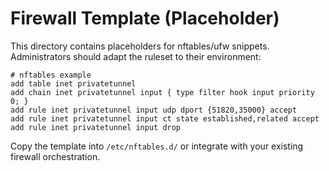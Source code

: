 # Firewall Template (Placeholder)

This directory contains placeholders for nftables/ufw snippets. Administrators
should adapt the ruleset to their environment:

```
# nftables example
add table inet privatetunnel
add chain inet privatetunnel input { type filter hook input priority 0; }
add rule inet privatetunnel input udp dport {51820,35000} accept
add rule inet privatetunnel input ct state established,related accept
add rule inet privatetunnel input drop
```

Copy the template into `/etc/nftables.d/` or integrate with your existing
firewall orchestration.
